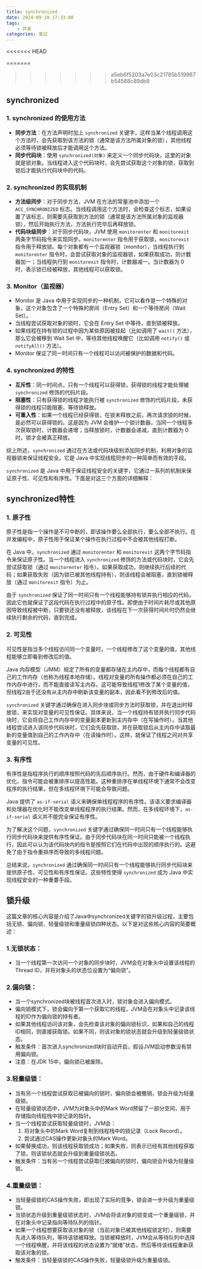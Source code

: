 ```yaml
---
title: synchronized 
date: 2024-09-10 17:33:00
tags:
	- 并发
categories: 笔记
---
```

<<<<<<< HEAD


=======
>>>>>>> a5eb6f5203a7e03c21785b519967b54588c89db8
## synchronized
### 1. synchronized 的使用方法

- **同步方法**：在方法声明时加上 `synchronized` 关键字，这样当某个线程调用这个方法时，会先获取到该方法的锁（通常是该方法所属对象的锁），其他线程必须等待锁被释放后才能调用这个方法。
- **同步代码块**：使用 `synchronized(对象)` 来定义一个同步代码块，这里的对象就是锁对象。当线程进入这个代码块时，会先尝试获取这个对象的锁，获取到锁后才能执行代码块中的代码。

### 2. synchronized 的实现机制

- **方法级同步**：对于同步方法，JVM 在方法的常量池中添加一个 `ACC_SYNCHRONIZED` 标志。当线程调用这个方法时，会检查这个标志，如果设置了该标志，则需要先获取到方法的锁（通常是该方法所属对象的监视器锁），然后开始执行方法，方法执行完毕后再释放锁。
- **代码块级同步**：对于同步代码块，JVM 使用 `monitorenter` 和 `monitorexit` 两条字节码指令来实现同步。`monitorenter` 指令用于获取锁，`monitorexit` 指令用于释放锁。每个对象都有一个监视器锁（monitor），当线程执行到 `monitorenter` 指令时，会尝试获取对象的监视器锁，如果获取成功，则计数器加一；当线程执行到 `monitorexit` 指令时，计数器减一。当计数器为 0 时，表示锁已经被释放，其他线程可以获取锁。

### 3. Monitor（监视器）

- Monitor 是 Java 中用于实现同步的一种机制，它可以看作是一个特殊的对象，这个对象包含了一个特殊的房间（Entry Set）和一个等待房间（Wait Set）。
- 当线程尝试获取对象的锁时，它会在 Entry Set 中等待，直到锁被释放。
- 如果线程在持有锁的过程中因为某些原因被挂起（比如调用了 `wait()` 方法），那么它会被移到 Wait Set 中，等待其他线程唤醒它（比如调用 `notify()` 或 `notifyAll()` 方法）。
- Monitor 保证了同一时间只有一个线程可以访问被保护的数据和代码。

### 4. synchronized 的特性

- **互斥性**：同一时间点，只有一个线程可以获得锁，获得锁的线程才能处理被 `synchronized` 修饰的代码片段。
- **阻塞性**：只有获得锁的线程才能执行被 `synchronized` 修饰的代码片段，未获得锁的线程只能阻塞，等待锁释放。
- **可重入性**：如果一个线程已经获得锁，在锁未释放之前，再次请求锁的时候，是必然可以获得锁的。这是因为 JVM 会维护一个锁计数器，当同一个线程多次获取锁时，计数器会递增；当释放锁时，计数器会递减，直到计数器为 0 时，锁才会被真正释放。

综上所述，`synchronized` 通过在方法或代码块级别添加同步机制，利用对象的监视器锁来保证线程安全。它是 Java 中实现线程同步的一种简单而有效的手段。


`synchronized` 是 Java 中用于保证线程安全的关键字，它通过一系列的机制来保证原子性、可见性和有序性。下面是对这三个方面的详细解释：

## synchronized特性

### 1. 原子性

原子性是指一个操作是不可中断的，即该操作要么全部执行，要么全部不执行。在并发编程中，原子性用于保证某个操作在执行过程中不会被其他线程打断。

在 Java 中，`synchronized` 通过 `monitorenter` 和 `monitorexit` 这两个字节码指令来保证原子性。当一个线程进入 `synchronized` 修饰的方法或代码块时，它会先尝试获取锁（通过 `monitorenter` 指令）。如果获取成功，则继续执行后续的代码；如果获取失败（因为锁已被其他线程持有），则该线程会被阻塞，直到锁被释放（通过 `monitorexit` 指令）为止。

由于 `synchronized` 保证了同一时间只有一个线程能够持有锁并执行相应的代码，因此它也就保证了这段代码在执行过程中的原子性。即使由于时间片耗尽或其他原因导致线程被中断，只要锁还没有被释放，该线程在下一次获得时间片时仍然会继续执行剩余的代码，直到完成。

### 2. 可见性

可见性是指当多个线程访问同一个变量时，一个线程修改了这个变量的值，其他线程能够立即看到修改后的值。

Java 内存模型（JMM）规定了所有的变量都存储在主内存中，而每个线程都有自己的工作内存（也称为线程本地存储）。线程对变量的所有操作都必须在自己的工作内存中进行，而不能直接读写主内存。这可能导致线程1修改了某个变量的值，但线程2由于还没有从主内存中刷新该变量的副本，因此看不到修改后的值。

`synchronized` 关键字通过确保在进入同步块或同步方法时获取锁，并在退出时释放锁，来实现对变量的可见性保证。具体来说，当一个线程持有锁并执行同步代码块时，它会将自己工作内存中的变量副本更新到主内存中（在写操作时）。当其他线程尝试进入该同步代码块时，它们会先获取锁，并在获取锁后从主内存中读取最新的变量值到自己的工作内存中（在读操作时）。这样，就保证了线程之间对共享变量的可见性。

### 3. 有序性

有序性是指程序执行的顺序按照代码的先后顺序执行。然而，由于硬件和编译器的优化，指令可能会被重排序以提高性能。这种重排序在单线程环境下通常不会改变程序的执行结果，但在多线程环境下可能会导致问题。

Java 提供了 `as-if-serial` 语义来确保单线程程序的有序性。该语义要求编译器和处理器在优化时不能改变单线程程序的执行结果。然而，在多线程环境下，`as-if-serial` 语义并不能完全保证有序性。

为了解决这个问题，`synchronized` 关键字通过确保同一时间只有一个线程能够执行同步代码块来提供有序性保证。由于同步代码块在同一时间只能被一个线程执行，因此可以认为该代码块内的指令是按照它们在代码中出现的顺序执行的。这避免了由于指令重排序而导致的多线程问题。

总结来说，`synchronized` 通过确保同一时间只有一个线程能够执行同步代码块来提供原子性、可见性和有序性保证。这些特性使得 `synchronized` 成为 Java 中实现线程安全的一种重要手段。

## 锁升级

这篇文章的核心内容是介绍了Java中synchronized关键字的锁升级过程，主要包括无锁、偏向锁、轻量级锁和重量级锁四种状态。以下是对这些核心内容的简要概述：

### 1.无锁状态：
   - 当一个线程第一次访问一个对象的同步块时，JVM会在对象头中设置该线程的Thread ID，并将对象头的状态位设置为“偏向锁”。

### 2.偏向锁：
   - 当一个synchronized块被线程首次进入时，锁对象会进入偏向模式。
   - 偏向锁模式下，锁会偏向于第一个获取它的线程，JVM会在对象头中记录该线程的ID作为偏向锁的持有者。
   - 如果其他线程访问该对象，会先检查该对象的偏向锁标识，如果和自己的线程ID相同，则直接获取锁。如果不同，则该对象的锁状态就会升级到轻量级锁状态。
   - 触发条件：首次进入synchronized块时自动开启，假设JVM启动参数没有禁用偏向锁。
   - 注意：在JDK 15中，偏向锁已被废除。

### 3.轻量级锁：
   - 当有另一个线程尝试获取已被偏向的锁时，偏向锁会被撤销，锁会升级为轻量级锁。
   - 在轻量级锁状态中，JVM为对象头中的Mark Word预留了一部分空间，用于存储指向线程栈中锁记录的指针。
   - 当一个线程尝试获取轻量级锁时，JVM会：
     1. 将对象头中的Mark Word复制到线程栈中的锁记录（Lock Record）。
     2. 尝试通过CAS操作更新对象头的Mark Word。
   - 如果替换成功，则该线程获取锁成功；如果失败，则表示已经有其他线程获取了锁，则该锁状态就会升级到重量级锁状态。
   - 触发条件：当有另一个线程尝试获取已被偏向的锁时，偏向锁会升级为轻量级锁。

### 4.重量级锁：
   - 当轻量级锁的CAS操作失败，即出现了实际的竞争，锁会进一步升级为重量级锁。
   - 当锁状态升级到重量级锁状态时，JVM会将该对象的锁变成一个重量级锁，并在对象头中记录指向等待队列的指针。
   - 如果一个线程想要获取该对象的锁（当前对象已被其他线程锁定时），则需要先进入等待队列，等待该锁被释放。当锁被释放时，JVM会从等待队列中选择一个线程唤醒，并将该线程的状态设置为“就绪”状态，然后等待该线程重新获取该对象的锁。
   - 触发条件：当轻量级锁的CAS操作失败，轻量级锁升级为重量级锁。
